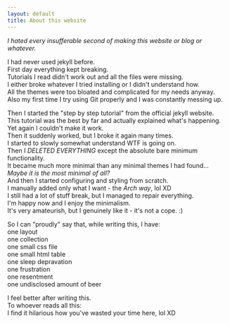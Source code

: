 ```yaml
---
layout: default
title: About this website
---
```

*I hated every insufferable second of making this website or blog or whatever.*  
  
I had never used jekyll before.  
First day everything kept breaking.  
Tutorials I read didn't work out and all the files were missing.  
I either broke whatever I tried installing or I didn't understand how.  
All the themes were too bloated and complicated for my needs anyway.  
Also my first time I try using Git properly and I was constantly messing up.  
  
Then I started the "step by step tutorial" from the official jekyll website.  
This tutorial was the best by far and actually explained what's happening.  
Yet again I couldn't make it work.  
Then it suddenly worked, but I broke it again many times.  
I started to slowly somewhat understand WTF is going on.  
Then I *DELETED EVERYTHING* except the absolute bare minimum functionality.  
It became much more minimal than any minimal themes I had found...  
*Maybe it is the most minimal of all?*  
And then I started configuring and styling from scratch.  
I manually added only what I want - the *Arch way*, lol XD  
I still had a lot of stuff break, but I managed to repair everything.  
I'm happy now and I enjoy the minimalism.  
It's very amateurish, but I genuinely like it - it's not a cope. :)  
  
So I can "proudly" say that, while writing this, I have:  
one layout  
one collection  
one small css file  
one small html table  
one sleep depravation  
one frustration  
one resentment  
one undisclosed amount of beer  
  
I feel better after writing this.  
To whoever reads all this:  
I find it hilarious how you've wasted your time here, lol XD  
